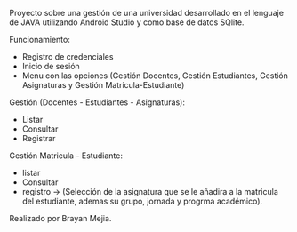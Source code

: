 Proyecto sobre una gestión de una universidad desarrollado en el lenguaje de JAVA utilizando Android Studio y como base de datos SQlite.

Funcionamiento:
- Registro de credenciales
- Inicio de sesión
- Menu con las opciones (Gestión Docentes, Gestión Estudiantes, Gestión Asignaturas y Gestión Matricula-Estudiante)

Gestión (Docentes - Estudiantes - Asignaturas):
- Listar
- Consultar
- Registrar

Gestión Matricula - Estudiante:
- listar
- Consultar
- registro -> (Selección de la asignatura que se le añadira a la matricula del estudiante, ademas su grupo, jornada y progrma académico).

Realizado por Brayan Mejia.
